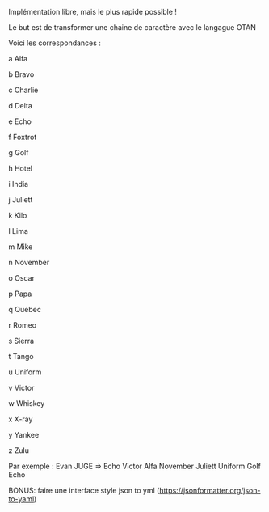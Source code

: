 Implémentation libre, mais le plus rapide possible !

Le but est de transformer une chaine de caractère avec le langague OTAN

Voici les correspondances :

a Alfa

b Bravo

c Charlie

d Delta

e Echo

f Foxtrot

g Golf

h Hotel

i India

j Juliett

k Kilo

l Lima

m Mike

n November

o Oscar

p Papa

q Quebec

r Romeo

s Sierra

t Tango

u Uniform

v Victor

w Whiskey

x X-ray

y Yankee

z Zulu

Par exemple : Evan JUGE ⇒ Echo Victor Alfa November Juliett Uniform Golf Echo

BONUS: faire une interface style json to yml (https://jsonformatter.org/json-to-yaml)
